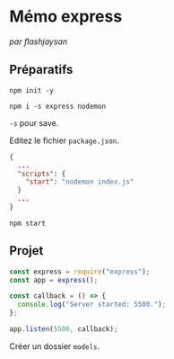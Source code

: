 # Mémo express

_par flashjaysan_

## Préparatifs

```
npm init -y
```

```
npm i -s express nodemon
```

`-s` pour save.

Editez le fichier `package.json`.

```json
{
  ...
  "scripts": {
    "start": "nodemon index.js"
  }
  ...
}
```

```
npm start
```

## Projet

```js
const express = require("express");
const app = express();

const callback = () => {
  console.log("Server started: 5500.");
};

app.listen(5500, callback);
```

Créer un dossier `models`.
